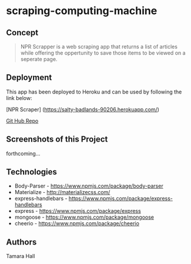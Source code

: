 # scraping-computing-machine

## Concept

>NPR Scrapper is a web scraping app that returns a list of articles while offering the oppertunity to save those items to be viewed on a seperate page. 

## Deployment

This app has been deployed to Heroku and can be used by following the link below:

[NPR Scraper] (https://salty-badlands-90206.herokuapp.com/)

[Git Hub Repo](https://github.com/Highlyne/scraping-computing-machine)

## Screenshots of this Project


forthcoming...

## Technologies

* Body-Parser - https://www.npmjs.com/package/body-parser
* Materialize - http://materializecss.com/
* express-handlebars - https://www.npmjs.com/package/express-handlebars
* express - https://www.npmjs.com/package/express
* mongoose - https://www.npmjs.com/package/mongoose
* cheerio - https://www.npmjs.com/package/cheerio


## Authors

Tamara Hall
